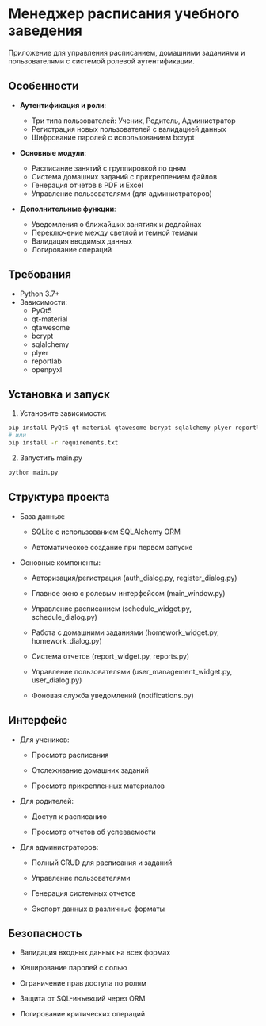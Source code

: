 # Менеджер расписания учебного заведения

Приложение для управления расписанием, домашними заданиями и пользователями с системой ролевой аутентификации.

## Особенности

- **Аутентификация и роли**:
  - Три типа пользователей: Ученик, Родитель, Администратор
  - Регистрация новых пользователей с валидацией данных
  - Шифрование паролей с использованием bcrypt

- **Основные модули**:
  - Расписание занятий с группировкой по дням
  - Система домашних заданий с прикреплением файлов
  - Генерация отчетов в PDF и Excel
  - Управление пользователями (для администраторов)

- **Дополнительные функции**:
  - Уведомления о ближайших занятиях и дедлайнах
  - Переключение между светлой и темной темами
  - Валидация вводимых данных
  - Логирование операций

## Требования

- Python 3.7+
- Зависимости:
  - PyQt5
  - qt-material
  - qtawesome
  - bcrypt
  - sqlalchemy
  - plyer
  - reportlab
  - openpyxl

## Установка и запуск

1. Установите зависимости:
```bash
pip install PyQt5 qt-material qtawesome bcrypt sqlalchemy plyer reportlab openpyxl
# или
pip install -r requirements.txt
```
2. Запустить main.py
```bash
python main.py
```
## Структура проекта
- База данных:

  - SQLite с использованием SQLAlchemy ORM

  - Автоматическое создание при первом запуске

- Основные компоненты:

  - Авторизация/регистрация (auth_dialog.py, register_dialog.py)

  - Главное окно с ролевым интерфейсом (main_window.py)

  - Управление расписанием (schedule_widget.py, schedule_dialog.py)

  - Работа с домашними заданиями (homework_widget.py, homework_dialog.py)

  - Система отчетов (report_widget.py, reports.py)

  - Управление пользователями (user_management_widget.py, user_dialog.py)

  - Фоновая служба уведомлений (notifications.py)

## Интерфейс
- Для учеников:

  - Просмотр расписания

  - Отслеживание домашних заданий

  - Просмотр прикрепленных материалов

- Для родителей:

  - Доступ к расписанию

  - Просмотр отчетов об успеваемости

- Для администраторов:

  - Полный CRUD для расписания и заданий

  - Управление пользователями

  - Генерация системных отчетов

  - Экспорт данных в различные форматы

## Безопасность
- Валидация входных данных на всех формах

- Хеширование паролей с солью

- Ограничение прав доступа по ролям

- Защита от SQL-инъекций через ORM

- Логирование критических операций